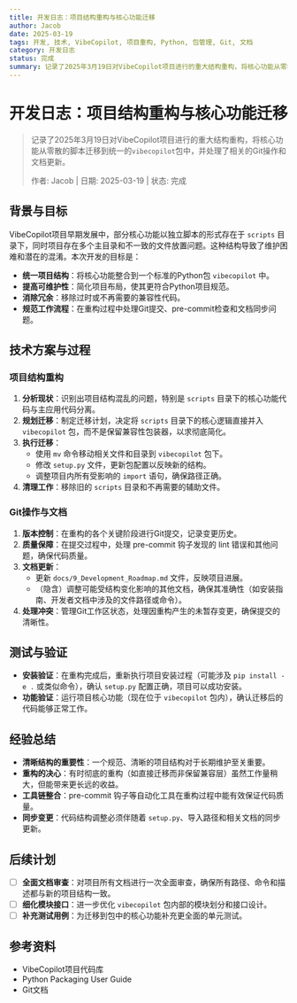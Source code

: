 ```yaml
---
title: 开发日志：项目结构重构与核心功能迁移
author: Jacob
date: 2025-03-19
tags: 开发, 技术, VibeCopilot, 项目重构, Python, 包管理, Git, 文档
category: 开发日志
status: 完成
summary: 记录了2025年3月19日对VibeCopilot项目进行的重大结构重构，将核心功能从零散的脚本迁移到统一的`vibecopilot`包中，并处理了相关的Git操作和文档更新。
---
```


# 开发日志：项目结构重构与核心功能迁移

> 记录了2025年3月19日对VibeCopilot项目进行的重大结构重构，将核心功能从零散的脚本迁移到统一的`vibecopilot`包中，并处理了相关的Git操作和文档更新。
>
> 作者: Jacob | 日期: 2025-03-19 | 状态: 完成

## 背景与目标

VibeCopilot项目早期发展中，部分核心功能以独立脚本的形式存在于 `scripts` 目录下，同时项目存在多个主目录和不一致的文件放置问题。这种结构导致了维护困难和潜在的混淆。本次开发的目标是：

- **统一项目结构**：将核心功能整合到一个标准的Python包 `vibecopilot` 中。
- **提高可维护性**：简化项目布局，使其更符合Python项目规范。
- **消除冗余**：移除过时或不再需要的兼容性代码。
- **规范工作流程**：在重构过程中处理Git提交、pre-commit检查和文档同步问题。

## 技术方案与过程

### 项目结构重构

1. **分析现状**：识别出项目结构混乱的问题，特别是 `scripts` 目录下的核心功能代码与主应用代码分离。
2. **规划迁移**：制定迁移计划，决定将 `scripts` 目录下的核心逻辑直接并入 `vibecopilot` 包，而不是保留兼容性包装器，以求彻底简化。
3. **执行迁移**：
    - 使用 `mv` 命令移动相关文件和目录到 `vibecopilot` 包下。
    - 修改 `setup.py` 文件，更新包配置以反映新的结构。
    - 调整项目内所有受影响的 `import` 语句，确保路径正确。
4. **清理工作**：移除旧的 `scripts` 目录和不再需要的辅助文件。

### Git操作与文档

1. **版本控制**：在重构的各个关键阶段进行Git提交，记录变更历史。
2. **质量保障**：在提交过程中，处理 pre-commit 钩子发现的 lint 错误和其他问题，确保代码质量。
3. **文档更新**：
    - 更新 `docs/9_Development_Roadmap.md` 文件，反映项目进展。
    - （隐含）调整可能受结构变化影响的其他文档，确保其准确性（如安装指南、开发者文档中涉及的文件路径或命令）。
4. **处理冲突**：管理Git工作区状态，处理因重构产生的未暂存变更，确保提交的清晰性。

## 测试与验证

- **安装验证**：在重构完成后，重新执行项目安装过程（可能涉及 `pip install -e .` 或类似命令），确认 `setup.py` 配置正确，项目可以成功安装。
- **功能验证**：运行项目核心功能（现在位于 `vibecopilot` 包内），确认迁移后的代码能够正常工作。

## 经验总结

- **清晰结构的重要性**：一个规范、清晰的项目结构对于长期维护至关重要。
- **重构的决心**：有时彻底的重构（如直接迁移而非保留兼容层）虽然工作量稍大，但能带来更长远的收益。
- **工具链整合**：pre-commit 钩子等自动化工具在重构过程中能有效保证代码质量。
- **同步变更**：代码结构调整必须伴随着 `setup.py`、导入路径和相关文档的同步更新。

## 后续计划

- [ ] **全面文档审查**：对项目所有文档进行一次全面审查，确保所有路径、命令和描述都与新的项目结构一致。
- [ ] **细化模块接口**：进一步优化 `vibecopilot` 包内部的模块划分和接口设计。
- [ ] **补充测试用例**：为迁移到包中的核心功能补充更全面的单元测试。

## 参考资料

- VibeCopilot项目代码库
- Python Packaging User Guide
- Git文档
